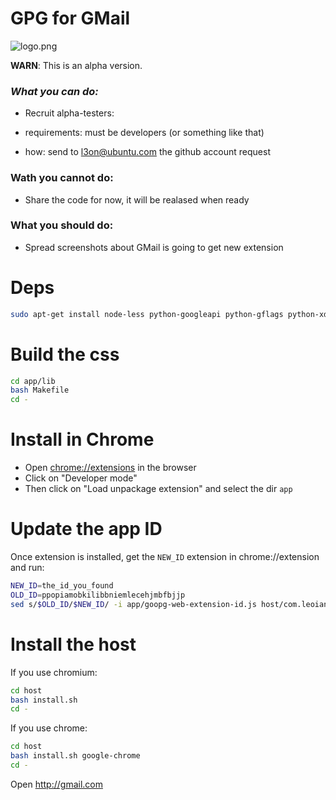 # GPG for GMail #

![logo.png](http://people.ubuntu.com/~l3on/goopg/logo-50perc.png)

**WARN**: This is an alpha version.

### *What you can do:* ###

* Recruit alpha-testers:

 * requirements: must be developers (or something like that)
 * how: send to l3on@ubuntu.com the github account request


### Wath you cannot do: ###

* Share the code for now, it will be realased when ready


### What you should do: ###

* Spread screenshots about GMail is going to get new extension


# Deps #

```bash
sudo apt-get install node-less python-googleapi python-gflags python-xdg python-gnupg
```

# Build the css #
```bash
cd app/lib
bash Makefile
cd -
```

# Install in Chrome #
* Open [chrome://extensions](chrome://extensions) in the browser
* Click on "Developer mode"
* Then click on "Load unpackage extension" and select the dir `app`

# Update the app ID #
Once extension is installed, get the `NEW_ID` extension in chrome://extension and run:
```bash
NEW_ID=the_id_you_found
OLD_ID=ppopiamobkilibbniemlecehjmbfbjjp
sed s/$OLD_ID/$NEW_ID/ -i app/goopg-web-extension-id.js host/com.leoiannacone.goopg.json
```

# Install the host

If you use chromium:
```bash
cd host
bash install.sh
cd -
```

If you use chrome:
```bash
cd host
bash install.sh google-chrome
cd -
```

Open http://gmail.com
